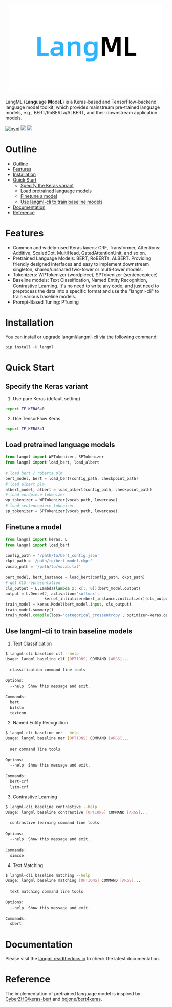 <p align='center'><img src='docs/langml-logo.png' width=480 /></p>

LangML (**Lang**uage **M**ode**L**) is a Keras-based and TensorFlow-backend language model toolkit, which provides mainstream pre-trained language models, e.g., BERT/RoBERTa/ALBERT, and their downstream application models.


[![pypi](https://img.shields.io/pypi/v/langml?style=for-the-badge)](https://pypi.org/project/langml/) [![](https://img.shields.io/badge/tensorflow-1.14+,2.x-orange.svg?style=for-the-badge#from=url&id=tVzOp&margin=%5Bobject%20Object%5D&originHeight=28&originWidth=197&originalType=binary&ratio=1&status=done&style=none)](https://code.alipay.com/riskstorm/langml/blob/master/) [![](https://img.shields.io/badge/keras-2.3.1+-blue.svg?style=for-the-badge#from=url&id=AIJ4T&margin=%5Bobject%20Object%5D&originHeight=28&originWidth=132&originalType=binary&ratio=1&status=done&style=none)](https://code.alipay.com/riskstorm/langml/blob/master/)

# Outline
- [Outline](#outline)
- [Features](#features)
- [Installation](#installation)
- [Quick Start](#quick-start)
  - [Specify the Keras variant](#specify-the-keras-variant)
  - [Load pretrained language models](#load-pretrained-language-models)
  - [Finetune a model](#finetune-a-model)
  - [Use langml-cli to train baseline models](#use-langml-cli-to-train-baseline-models)
- [Documentation](#documentation)
- [Reference](#reference)


# Features
<a href='#features'></a>

- Common and widely-used Keras layers: CRF, Transformer, Attentions: Additive, ScaledDot, MultiHead, GatedAttentionUnit, and so on.
- Pretrained Language Models: BERT, RoBERTa, ALBERT. Providing friendly designed interfaces and easy to implement downstream singleton, shared/unshared two-tower or multi-tower models.
- Tokenizers: WPTokenizer (wordpiece), SPTokenizer (sentencepiece)
- Baseline models: Text Classification, Named Entity Recognition, Contrastive Learning. It's no need to write any code, and just need to preprocess the data into a specific format and use the "langml-cli" to train various baseline models.
- Prompt-Based Tuning: PTuning


# Installation
<a href='#installation'></a>

You can install or upgrade langml/langml-cli via the following command:

```bash
pip install -U langml
```

# Quick Start
<a href='#quick-start'></a>

## Specify the Keras variant

1) Use pure Keras (default setting)
   
```bash
export TF_KERAS=0
```

2) Use TensorFlow Keras

```bash
export TF_KERAS=1
```


## Load pretrained language models

```python
from langml import WPTokenizer, SPTokenizer
from langml import load_bert, load_albert

# load bert / roberta plm
bert_model, bert = load_bert(config_path, checkpoint_path)
# load albert plm
albert_model, albert = load_albert(config_path, checkpoint_path)
# load wordpiece tokenizer
wp_tokenizer = WPTokenizer(vocab_path, lowercase)
# load sentencepiece tokenizer
sp_tokenizer = SPTokenizer(vocab_path, lowercase)
```

## Finetune a model

```python
from langml import keras, L
from langml import load_bert

config_path = '/path/to/bert_config.json'
ckpt_path = '/path/to/bert_model.ckpt'
vocab_path = '/path/to/vocab.txt'

bert_model, bert_instance = load_bert(config_path, ckpt_path)
# get CLS representation
cls_output = L.Lambda(lambda x: x[:, 0])(bert_model.output)
output = L.Dense(2, activation='softmax',
                 kernel_intializer=bert_instance.initializer)(cls_output)
train_model = keras.Model(bert_model.input, cls_output)
train_model.summary()
train_model.compile(loss='categorical_crossentropy', optimizer=keras.optimizer.Adam(1e-5))
```

## Use langml-cli to train baseline models

1) Text Classification

```bash
$ langml-cli baseline clf --help
Usage: langml baseline clf [OPTIONS] COMMAND [ARGS]...

  classification command line tools

Options:
  --help  Show this message and exit.

Commands:
  bert
  bilstm
  textcnn
```

2) Named Entity Recognition

```bash
$ langml-cli baseline ner --help
Usage: langml baseline ner [OPTIONS] COMMAND [ARGS]...

  ner command line tools

Options:
  --help  Show this message and exit.

Commands:
  bert-crf
  lstm-crf
```

3) Contrastive Learning

```bash
$ langml-cli baseline contrastive --help
Usage: langml baseline contrastive [OPTIONS] COMMAND [ARGS]...

  contrastive learning command line tools

Options:
  --help  Show this message and exit.

Commands:
  simcse
```

4) Text Matching

```bash
$ langml-cli baseline matching --help
Usage: langml baseline matching [OPTIONS] COMMAND [ARGS]...

  text matching command line tools

Options:
  --help  Show this message and exit.

Commands:
  sbert
```


# Documentation
<a href='#documentation'></a>

Please visit the [langml.readthedocs.io](https://langml.readthedocs.io/en/latest/index.html) to check the latest documentation.


# Reference
<a href='#reference'></a>

The implementation of pretrained language model is inspired by [CyberZHG/keras-bert](https://github.com/CyberZHG/keras-bert#Download-Pretrained-Checkpoints) and [bojone/bert4keras](https://github.com/bojone/bert4keras).

